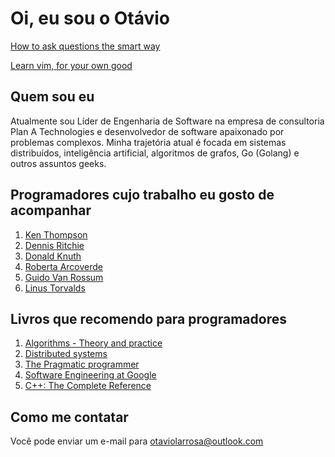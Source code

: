 # Oi, eu sou o Otávio

[How to ask questions the smart way](http://www.catb.org/~esr/faqs/smart-questions.html)

[Learn vim, for your own good](https://www.vim.org/docs.php)


## Quem sou eu

Atualmente sou Líder de Engenharia de Software na empresa de consultoria Plan A Technologies e desenvolvedor de software apaixonado por problemas complexos. Minha trajetória atual é focada em sistemas distribuídos, inteligência artificial, algoritmos de grafos, Go (Golang) e outros assuntos geeks.

## Programadores cujo trabalho eu gosto de acompanhar

1. [Ken Thompson](https://en.wikipedia.org/wiki/Ken_Thompson)
2. [Dennis Ritchie](https://en.wikipedia.org/wiki/Dennis_Ritchie)
3. [Donald Knuth](https://en.wikipedia.org/wiki/Donald_Knuth)
4. [Roberta Arcoverde](https://linkedin.com/in/robertaarcoverde/)
5. [Guido Van Rossum](https://en.wikipedia.org/wiki/Guido_van_Rossum)
6. [Linus Torvalds](https://en.wikipedia.org/wiki/Linus_Torvalds)

## Livros que recomendo para programadores

1. [Algorithms - Theory and practice](https://www.amazon.com/Introduction-Algorithms-third-Thomas-Cormen-ebook/dp/B08FH8N996)
2. [Distributed systems](https://www.amazon.com/Distributed-Systems-Principles-Andrew-Tanenbaum/dp/0130888931)
3. [The Pragmatic programmer](https://www.amazon.com/Pragmatic-Programmer-Journeyman-Master/dp/020161622X)
4. [Software Engineering at Google](https://www.amazon.com/Software-Engineering-Google-Lessons-Programming/dp/1492082791)
5. [C++: The Complete Reference](https://www.amazon.com/C-Complete-Reference-Herbert-Schildt/dp/0072226803)

## Como me contatar

Você pode enviar um e-mail para [otaviolarrosa@outlook.com](mailto:otaviolarrosa@outlook.com)